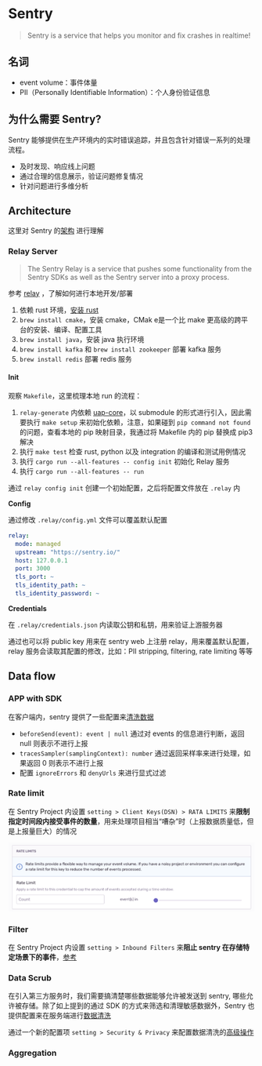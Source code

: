 # Sentry

> Sentry is a service that helps you monitor and fix crashes in realtime!

## 名词

- event volume：事件体量
- PII（Personally Identifiable Information）：个人身份验证信息

## 为什么需要 Sentry?

Sentry 能够提供在生产环境内的实时错误追踪，并且包含针对错误一系列的处理流程。

- 及时发现、响应线上问题
- 通过合理的信息展示，验证问题修复情况
- 针对问题进行多维分析

## Architecture

这里对 Sentry 的[架构](https://develop.sentry.dev/architecture/) 进行理解

### Relay Server

> The Sentry Relay is a service that pushes some functionality from the Sentry SDKs as well as the Sentry server into a proxy process.

参考 [relay](https://github.com/getsentry/relay) ，了解如何进行本地开发/部署

1. 依赖 rust 环境，[安装 rust](https://learnku.com/rust/wikis/29018)
2. `brew install cmake`，安装 cmake，CMak e是一个比 make 更高级的跨平台的安装、编译、配置工具
3. `brew install java`，安装 java 执行环境
4. `brew install kafka` 和 `brew install zookeeper` 部署 kafka 服务
5. `brew install redis` 部署 redis 服务

#### Init

观察 `Makefile`，这里梳理本地 run 的流程：

1. `relay-generate` 内依赖 [uap-core](https://github.com/ua-parser/uap-core)，以 submodule 的形式进行引入，因此需要执行 `make setup` 来初始化依赖，注意，如果碰到 `pip command not found` 的问题，查看本地的 pip 映射目录，我通过将 Makefile 内的 pip 替换成 pip3 解决
2. 执行 `make test` 检查 rust, python 以及 integration 的编译和测试用例情况
3. 执行 `cargo run --all-features -- config init` 初始化 Relay 服务
4. 执行 `cargo run --all-features -- run`

通过 `relay config init` 创建一个初始配置，之后将配置文件放在 `.relay` 内

**Config**

通过修改 `.relay/config.yml` 文件可以覆盖默认配置

```yaml
relay:
  mode: managed
  upstream: "https://sentry.io/"
  host: 127.0.0.1
  port: 3000
  tls_port: ~
  tls_identity_path: ~
  tls_identity_password: ~
```

**Credentials**

在 `.relay/credentials.json` 内读取公钥和私钥，用来验证上游服务器

通过也可以将 public key 用来在 sentry web 上注册 relay，用来覆盖默认配置，relay 服务会读取其配置的修改，比如：PII stripping, filtering, rate limiting 等等










## Data flow

### APP with SDK

在客户端内，sentry 提供了一些配置来[清洗数据](https://docs.sentry.io/platforms/javascript/configuration/filtering/#using-beforesend)

- `beforeSend(event): event | null` 通过对 events 的信息进行判断，返回 null 则表示不进行上报
- `tracesSampler(samplingContext): number`  通过返回采样率来进行处理，如果返回 0 则表示不进行上报
- 配置 `ignoreErrors` 和 `denyUrls` 来进行显式过滤

### Rate limit

在 Sentry Project 内设置  `setting > Client Keys(DSN) > RATA LIMITS` 来<b>限制指定时间段内接受事件的数量</b>，用来处理项目相当“嘈杂”时（上报数据质量低，但是上报量巨大）的情况

<img src="../assets/sentry/rate-limits.png" alt="rate-limits" />

### Filter

在 Sentry Project 内设置 `setting > Inbound Filters` 来<b>阻止 sentry 在存储特定场景下的事件</b>，[参考](https://docs.sentry.io/product/data-management-settings/filtering/)

### Data Scrub

在引入第三方服务时，我们需要搞清楚哪些数据能够允许被发送到 sentry, 哪些允许被存储。除了如上提到的通过 SDK 的方式来筛选和清理敏感数据外，Sentry 也提供配置来在服务端进行[数据清洗](https://docs.sentry.io/product/data-management-settings/server-side-scrubbing/)

通过一个新的配置项 `setting > Security & Privacy` 来配置数据清洗的[高级操作](https://docs.sentry.io/product/data-management-settings/advanced-datascrubbing/)


### Aggregation


